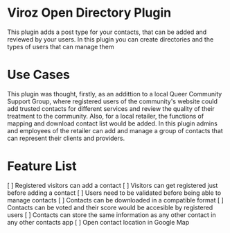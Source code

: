 # Viroz Open Directory Plugin
This plugin adds a post type for your contacts, that can be added and reviewed by your users.
In this plugin you can create directories and the types of users that can manage them

# Use Cases
This plugin was thought, firstly, as an addittion to a local Queer Community Support Group, where registered users of the community's website could add trusted contacts for different services and review the quality of their treatment to the community.
Also, for a local retailer, the functions of mapping and download contact list would be added. In this plugin admins and employees of the retailer can add and manage a group of contacts that can represent their clients and providers.


# Feature List
[ ] Registered visitors can add a contact
[ ] Visitors can get registered just before adding a contact
[ ] Users need to be validated before being able to manage contacts
[ ] Contacts can be downloaded in a compatible format
[ ] Contacts can be voted and their score would be accesible by registered users
[ ] Contacts can store the same information as any other contact in any other contacts app
[ ] Open contact location in Google Map
